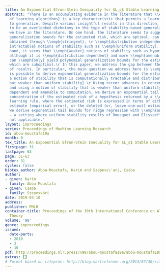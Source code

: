 ```yaml
---
title: An Exponential Efron-Stein Inequality for $L_q$ Stable Learning Rules
abstract: "There is an accumulating evidence in the literature that \\emph{stability
  of learning algorithms} is a key characteristic that permits a learning algorithm
  to generalize. Despite various insightful results in this direction, there seems
  to be an overlooked dichotomy in the type of stability-based generalization bounds
  we have in the literature. On one hand, the literature seems to suggest that exponential
  generalization bounds for the estimated risk, which are optimal, can be \\emph{only}
  obtained through \\emph{stringent}, \r \\emph{distribution independent} and \\emph{computationally
  intractable} notions of stability such as \\emph{uniform stability}. On the other
  hand, it seems that \\emph{weaker} notions of stability such as hypothesis stability,
  although it is \\emph{distribution dependent} and more \\emph{amenable} to computation,
  can \\emph{only} yield polynomial generalization bounds for the estimated risk,
  which are suboptimal.\r In this paper, we address the gap between these two regimes
  of results. In particular, the main question we address here is \\emph{whether it
  is possible to derive exponential generalization bounds for the estimated risk using
  a notion of stability that is computationally tractable and distribution dependent,
  but weaker than uniform stability}.\r Using recent advances in concentration inequalities,
  and using a notion of stability that is weaker than uniform stability but distribution
  dependent and amenable to computation, we derive an exponential tail bound for the
  concentration of the estimated risk of a hypothesis returned by a \\emph{general}
  learning rule, where the estimated risk is expressed in terms of either the resubstitution
  estimate (empirical error), or the deleted (or, leave-one-out) estimate. As an illustration
  we derive exponential tail bounds for ridge regression with \\emph{unbounded responses}
  – a setting where uniform stability results of Bousquet and Elisseeff (2002) are
  not applicable."
layout: inproceedings
series: Proceedings of Machine Learning Research
id: abou-moustafa19a
month: 0
tex_title: An Exponential Efron-Stein Inequality for $L_q$ Stable Learning Rules
firstpage: 31
lastpage: 63
page: 31-63
order: 31
cycles: false
bibtex_author: Abou-Moustafa, Karim and Szepesv\'ari, Csaba
author:
- given: Karim
  family: Abou-Moustafa
- given: Csaba
  family: Szepesvári
date: 2019-03-10
address: 
publisher: PMLR
container-title: Proceedings of the 30th International Conference on Algorithmic Learning
  Theory
volume: '98'
genre: inproceedings
issued:
  date-parts:
  - 2019
  - 3
  - 10
pdf: http://proceedings.mlr.press/v98/abou-moustafa19a/abou-moustafa19a.pdf
extras: []
# Format based on citeproc: http://blog.martinfenner.org/2013/07/30/citeproc-yaml-for-bibliographies/
---
```

